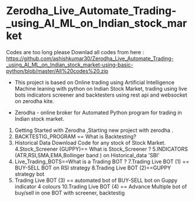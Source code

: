 # Zerodha_Live_Automate_Trading-_using_AI_ML_on_Indian_stock_market

Codes are too long please Downlad all codes from here : https://github.com/ashishkumar30/Zerodha_Live_Automate_Trading-_using_AI_ML_on_Indian_stock_market-using-basic-python/blob/master/All%20codes%20.zip

* This project is based on Online trading using Artificial Intelligence Machine leaning with python on Indian Stock Market, trading using live bots indicators screener and backtesters using rest api and websocket on zerodha kite.

* Zerodha    - online broker for Automated Python program for trading in Indian stock market.  

1. Getting Started with Zerodha ,Starting new project with zerodha .
2. BACKTESTIG_PROGRAM == What is Backtesting?
3. Historical Data Download Code for any stock of Stock Market.
4.Stock_Screener (GUPPY)== What is Stock_Screener ?
5.INDICATORS (ATR,RSI,SMA,EMA,Bollinger band ) on Historical_data 'SBI'
6. Live_Trading_BOTS==What is a Trading BOT ?
7.Trading Live BOT (1) == BUY-SELL BOT on RSI strategy
8.Trading Live BOT (2)==GUPPY strategy bot
9. Trading Live BOT (3) == automated bot of BUY-SELL bot on Guppy indicator 4 colours
10.Trading Live BOT (4) == Advance Multiple bot of buy/sell in one BOT with screener, backtestig
